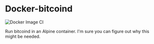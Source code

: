 # Docker-bitcoind

![Docker Image CI](https://github.com/PartTimeLegend/Docker-bitcoind/workflows/Docker%20Image%20CI/badge.svg)

Run bitcoind in an Alpine container. I'm sure you can figure out why this might be needed.
